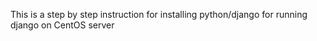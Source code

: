 This is a step by step instruction for installing python/django for running django on CentOS server
